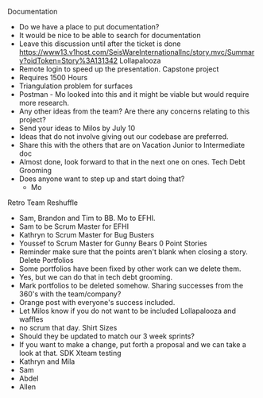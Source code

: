 Documentation 
- Do we have a place to put documentation?
- It would be nice to be able to search for documentation
- Leave this discussion until after the ticket is done https://www13.v1host.com/SeisWareInternationalInc/story.mvc/Summary?oidToken=Story%3A131342
Lollapalooza 
- Remote login to speed up the presentation.
Capstone project
- Requires 1500 Hours
- Triangulation problem for surfaces
- Postman - Mo looked into this and it might be viable but would require more research. 
- Any other ideas from the team? Are there any concerns relating to this project?
- Send your ideas to Milos by July 10
- Ideas that do not involve giving out our codebase are preferred.
- Share this with the others that are on Vacation
Junior to Intermediate doc
- Almost done, look forward to that in the next one on ones.
Tech Debt Grooming
- Does anyone want to step up and start doing that?
	- Mo

Retro
Team Reshuffle
- Sam, Brandon and Tim to BB. Mo to EFHI.
- Sam to be Scrum Master for EFHI
- Kathryn to Scrum Master for Bug Busters
- Youssef to Scrum Master for Gunny Bears
0 Point Stories
- Reminder make sure that the points aren't blank when closing a story.
Delete Portfolios
- Some portfolios have been fixed by other work can we delete them.
- Yes, but we can do that in tech debt grooming.
- Mark portfolios to be deleted somehow.
Sharing successes from the 360's with the team/company?
- Orange post with everyone's success included.
- Let Milos know if you do not want to be included
Lollapalooza and waffles 
- no scrum that day.
Shirt Sizes
- Should they be updated to match our 3 week sprints?
- If you want to make a change, put forth a proposal and we can take a look at that.
SDK Xteam testing
- Kathryn and Mila
- Sam
- Abdel
- Allen